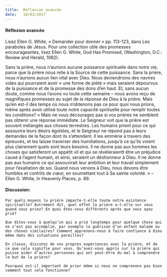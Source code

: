 ```yaml
---
title:  Réflexion avancée
date:   10/03/2017
---
```


#### Réflexion avancée

Lisez Ellen G. White, « Demander pour donner » pp. 113-123, dans Les paraboles de Jésus. Pour une collection utile des promesses encourageantes, lisez Ellen G. White, God Has Promised, (Washington, D.C.: Review and Herald, 1982). 

Sans la prière, nous n’aurions aucune puissance spirituelle dans notre vie, parce que la prière nous relie à la Source de cette puissance. Sans la prière, nous n’aurions aucun lien vital avec Dieu. Nous deviendrions des navires vides qui pourraient avoir « une forme de piété » mais seraient dépourvus de la puissance et de la promesse des dons d’en haut. Et, sans aucun doute, comme nous l’avons vu toute cette semaine – nous avons reçu de magnifiques promesses au sujet de la réponse de Dieu à la prière. Mais qu’en est-il des temps où nous n’obtenons pas ce pour quoi nous prions, même après avoir utilisé toute notre capacité spirituelle pour remplir toutes les conditions? « Mais ne vous découragez pas si vos prières ne semblent pas obtenir une réponse immédiate. Le Seigneur voit que la prière est souvent mélangée aux choses terrestres. Les humains prient pour ce qui assouvira leurs désirs égoïstes, et le Seigneur ne répond pas à leurs demandes de la façon dont ils s’attendent. Il les emmène à travers des épreuves, et les laisse traverser des humiliations, jusqu’à ce qu’ils voient plus clairement quels sont leurs besoins. Il ne donne pas aux hommes les choses qui satisferont un appétit vil et qui se révèleraientt être un préjudice causé à l’agent humain, et ainsi, seraient un déshonneur à Dieu. Il ne donne pas aux humains ce qui assouvirait leur ambition et leur travail simplement pour l’exaltation de soi. Quand nous venons à Dieu, nous devons être humbles et contrits de cœur, en soumettant tout à Sa sainte volonté. » – Ellen G. White, In Heavenly Places, p. 89. 

#### Discussion: 

`Par quels moyens la prière impacte-t-elle toute notre existence spirituelle? Autrement dit, quel effet la prière a-t-elle sur vous quand vous priez? En quoi êtes-vous différents après que vous ayez prié?` 

`Que dites-vous à quelqu’un qui a prié longtemps pour quelque chose qui ne s’est pas accomplie, par exemple la guérison d’un enfant malade ou des choses similaires? Comment apprenons-nous à faire confiance à Dieu même dans des situations pareilles?` 

`En classe, discutez de vos propres expériences avec la prière, et de ce que cela signifie pour vous. Qu’avez-vous appris sur la prière qui puisse aider d’autres personnes qui ont peut-être du mal à comprendre le but de la prière?` 

`Pourquoi est-il important de prier même si nous ne comprenons pas bien comment tout cela fonctionne?` 